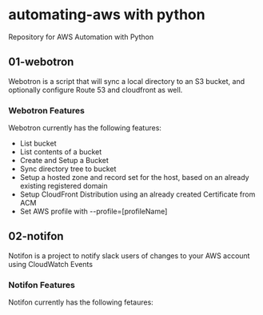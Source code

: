 
# automating-aws with python

Repository for AWS Automation with Python

## 01-webotron

  Webotron is a script that will sync a local directory to an S3 bucket,
  and optionally configure Route 53 and cloudfront as well.

### Webotron Features

  Webotron currently has the following features:

- List bucket
- List contents of a bucket
- Create and Setup a Bucket
- Sync directory tree to bucket
- Setup a hosted zone and record set for the host, based on an already existing
registered domain
- Setup CloudFront Distribution using an already created Certificate from ACM
- Set AWS profile with --profile=[profileName]

## 02-notifon

 Notifon is a project to notify slack users of changes to your AWS account
 using CloudWatch Events

### Notifon Features

 Notifon currently has the following fetaures:
